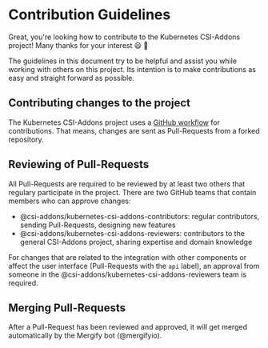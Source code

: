 # Contribution Guidelines

Great, you're looking how to contribute to the Kubernetes CSI-Addons project!
Many thanks for your interest :smiley: :tada:

The guidelines in this document try to be helpful and assist you while working
with others on this project. Its intention is to make contributions as easy and
straight forward as possible.

## Contributing changes to the project

The Kubernetes CSI-Addons project uses a [GitHub workflow][github_pr] for
contributions. That means, changes are sent as Pull-Requests from a forked
repository.

## Reviewing of Pull-Requests

All Pull-Requests are required to be reviewed by at least two others that
regulary participate in the project. There are two GitHub teams that contain
members who can approve changes:

 - @csi-addons/kubernetes-csi-addons-contributors: regular contributors,
   sending Pull-Requests, designing new features
 - @csi-addons/kubernetes-csi-addons-reviewers: contributors to the general
   CSI-Addons project, sharing expertise and domain knowledge

For changes that are related to the integration with other components or affect
the user interface (Pull-Requests with the `api` label), an approval from
someone in the @csi-addons/kubernetes-csi-addons-reviewers team is required.

## Merging Pull-Requests

After a Pull-Request has been reviewed and approved, it will get merged
automatically by the Mergify bot (@mergifyio).

[github_pr]: https://docs.github.com/en/github/collaborating-with-pull-requests/proposing-changes-to-your-work-with-pull-requests/creating-a-pull-request
